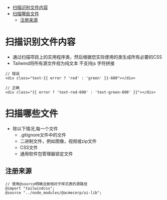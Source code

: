 <!-- @import "[TOC]" {cmd="toc" depthFrom=1 depthTo=6 orderedList=false} -->

<!-- code_chunk_output -->

- [扫描识别文件内容](#扫描识别文件内容)
- [扫描哪些文件](#扫描哪些文件)
  - [注册来源](#注册来源)

<!-- /code_chunk_output -->

# 扫描识别文件内容

- 通过扫描项目上的实用程序类，然后根据您实际使用的类生成所有必要的CSS
- Tailwind将所有源文件视为纯文本 不支持js 字符拼接

```tsx
// 错误
<div class="text-{{ error ? 'red' : 'green' }}-600"></div>
```

```tsx
// 正确
<div class="{{ error ? 'text-red-600' : 'text-green-600' }}"></div>
```

# 扫描哪些文件

- 除以下情况,每一个文件
  - .gitignore文件中的文件
  - 二进制文件，例如图像，视频或zip文件
  - CSS文件
  - 通用软件包管理器锁定文件

## 注册来源

```tsx
// 使用@source明确注册相对于样式表的源路径
@import "tailwindcss";
@source "../node_modules/@acmecorp/ui-lib";
```
